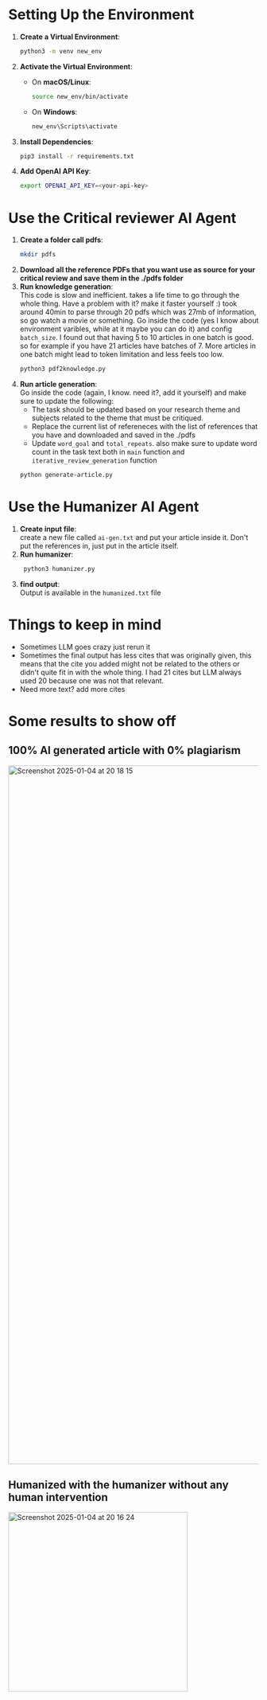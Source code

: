 # Setting Up the Environment

1. **Create a Virtual Environment**:

    ```bash
    python3 -m venv new_env
    ```

2. **Activate the Virtual Environment**:

    - On **macOS/Linux**:
        ```bash
        source new_env/bin/activate
        ```
    - On **Windows**:
        ```bash
        new_env\Scripts\activate
        ```

3. **Install Dependencies**:
    ```bash
    pip3 install -r requirements.txt
    ```

4. **Add OpenAI API Key**:
    ```bash
    export OPENAI_API_KEY=<your-api-key>
    ```
# Use the Critical reviewer AI Agent
1. **Create a folder call pdfs**:
    ```bash
    mkdir pdfs
    ```
2. **Download all the reference PDFs that you want use as source for your critical review and save them in the ./pdfs folder**
3. **Run knowledge generation**: <br>
    This code is slow and inefficient. takes a life time to go through the whole thing. Have a problem with it? make it faster yourself :)
    took around 40min to parse through 20 pdfs which was 27mb of information, so go watch a movie or something.
    Go inside the code (yes I know about environment varibles, while at it maybe you can do it) and config `batch_size`. I found out that having 5 to 10 articles in one batch is good. so for example if you have 21 articles have batches of 7. More articles in one batch might lead to token limitation and less feels too low. 
    ```bash
    python3 pdf2knowledge.py  
    ```
4. **Run article generation**: <br>
    Go inside the code (again, I know. need it?, add it yourself) and make sure to update the following:
    - The task should be updated based on your research theme and subjects related to the theme that must be critiqued.
    - Replace the current list of refereneces with the list of references that you have and downloaded and saved in the ./pdfs 
    - Update `word_goal` and `total_repeats`. also make sure to update word count in the task text both in `main` function and `iterative_review_generation` function
    ```bash
    python generate-article.py
    ```
# Use the Humanizer AI Agent
1. **Create input file**: <br>
   create a new file called `ai-gen.txt` and put your article inside it. Don't put the references in, just put in the article itself.
2. **Run humanizer**:
   ```bash
    python3 humanizer.py
    ```
3. **find output**: <br>
   Output is available in the `humanized.txt` file 

# Things to keep in mind
- Sometimes LLM goes crazy just rerun it
- Sometimes the final output has less cites that was originally given, this means that the cite you added might not be related to the others or didn't quite fit in with the whole thing. I had 21 cites but LLM always used 20 because one was not that relevant.
- Need more text? add more cites

# Some results to show off 
## 100% AI generated article with 0% plagiarism <br>
<img width="1404" alt="Screenshot 2025-01-04 at 20 18 15" src="https://github.com/user-attachments/assets/469d1623-8eee-4777-aabf-5ff12e1ac37f" />

## Humanized with the humanizer without any human intervention 
<img width="361" alt="Screenshot 2025-01-04 at 20 16 24" src="https://github.com/user-attachments/assets/e3389fd3-0d71-4176-9f7a-d40523961dcb" />
